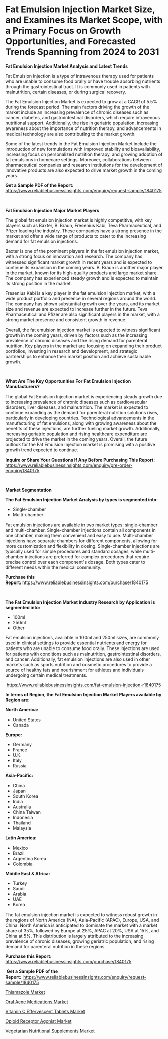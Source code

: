 <p><h1>Fat Emulsion Injection Market Size, and Examines its Market Scope, with a Primary Focus on Growth Opportunities, and Forecasted Trends Spanning from 2024 to 2031</h1></p><p><strong>Fat Emulsion Injection Market Analysis and Latest Trends</strong></p>
<p><p>Fat Emulsion Injection is a type of intravenous therapy used for patients who are unable to consume food orally or have trouble absorbing nutrients through the gastrointestinal tract. It is commonly used in patients with malnutrition, certain diseases, or during surgical recovery.</p><p>The Fat Emulsion Injection Market is expected to grow at a CAGR of 5.5% during the forecast period. The main factors driving the growth of the market include an increasing prevalence of chronic diseases such as cancer, diabetes, and gastrointestinal disorders, which require intravenous nutritional support. Additionally, the rise in geriatric population, increasing awareness about the importance of nutrition therapy, and advancements in medical technology are also contributing to the market growth.</p><p>Some of the latest trends in the Fat Emulsion Injection Market include the introduction of new formulations with improved stability and bioavailability, increasing focus on personalized nutrition therapy, and growing adoption of fat emulsions in homecare settings. Moreover, collaborations between pharmaceutical companies and research institutions for the development of innovative products are also expected to drive market growth in the coming years.</p></p>
<p><strong>Get a Sample PDF of the Report:&nbsp;</strong> <a href="https://www.reliablebusinessinsights.com/enquiry/request-sample/1840175">https://www.reliablebusinessinsights.com/enquiry/request-sample/1840175</a></p>
<p>&nbsp;</p>
<p><strong>Fat Emulsion Injection Major Market Players</strong></p>
<p><p>The global fat emulsion injection market is highly competitive, with key players such as Baxter, B. Braun, Fresenius Kabi, Teva Pharmaceutical, and Pfizer leading the industry. These companies have a strong presence in the market and offer a wide range of products to cater to the increasing demand for fat emulsion injections.</p><p>Baxter is one of the prominent players in the fat emulsion injection market, with a strong focus on innovation and research. The company has witnessed significant market growth in recent years and is expected to continue its expansion in the coming years. B. Braun is another major player in the market, known for its high-quality products and large market share. The company has experienced steady growth and is expected to maintain its strong position in the market.</p><p>Fresenius Kabi is a key player in the fat emulsion injection market, with a wide product portfolio and presence in several regions around the world. The company has shown substantial growth over the years, and its market size and revenue are expected to increase further in the future. Teva Pharmaceutical and Pfizer are also significant players in the market, with a strong market presence and consistent growth in revenue.</p><p>Overall, the fat emulsion injection market is expected to witness significant growth in the coming years, driven by factors such as the increasing prevalence of chronic diseases and the rising demand for parenteral nutrition. Key players in the market are focusing on expanding their product portfolios, investing in research and development, and strategic partnerships to enhance their market position and achieve sustainable growth.</p></p>
<p>&nbsp;</p>
<p><strong>What Are The Key Opportunities For Fat Emulsion Injection Manufacturers?</strong></p>
<p><p>The global Fat Emulsion Injection market is experiencing steady growth due to increasing prevalence of chronic diseases such as cardiovascular disorders, liver diseases, and malnutrition. The market is expected to continue expanding as the demand for parenteral nutrition solutions rises, particularly in developing countries. Technological advancements in the manufacturing of fat emulsions, along with growing awareness about the benefits of these injections, are further fueling market growth. Additionally, increasing geriatric population and rising healthcare expenditure are projected to drive the market in the coming years. Overall, the future outlook for the Fat Emulsion Injection market is promising with a positive growth trend expected to continue.</p></p>
<p><strong>Inquire or Share Your Questions If Any Before Purchasing This Report:</strong> <a href="https://www.reliablebusinessinsights.com/enquiry/pre-order-enquiry/1840175">https://www.reliablebusinessinsights.com/enquiry/pre-order-enquiry/1840175</a></p>
<p>&nbsp;</p>
<p><strong>Market Segmentation</strong></p>
<p><strong>The Fat Emulsion Injection Market Analysis by types is segmented into:</strong></p>
<p><ul><li>Single-chamber</li><li>Multi-chamber</li></ul></p>
<p><p>Fat emulsion injections are available in two market types: single-chamber and multi-chamber. Single-chamber injections contain all components in one chamber, making them convenient and easy to use. Multi-chamber injections have separate chambers for different components, allowing for more customization and flexibility in dosing. Single-chamber injections are typically used for simple procedures and standard dosages, while multi-chamber injections are preferred for complex procedures that require precise control over each component's dosage. Both types cater to different needs within the medical community.</p></p>
<p><strong>Purchase this Report:&nbsp;</strong><a href="https://www.reliablebusinessinsights.com/purchase/1840175">https://www.reliablebusinessinsights.com/purchase/1840175</a></p>
<p>&nbsp;</p>
<p><strong>The Fat Emulsion Injection Market Industry Research by Application is segmented into:</strong></p>
<p><ul><li>100ml</li><li>250ml</li><li>Other</li></ul></p>
<p><p>Fat emulsion injections, available in 100ml and 250ml sizes, are commonly used in clinical settings to provide essential nutrients and energy for patients who are unable to consume food orally. These injections are used for patients with conditions such as malnutrition, gastrointestinal disorders, and cancer. Additionally, fat emulsion injections are also used in other markets such as sports nutrition and cosmetic procedures to provide a source of healthy fats and nourishment for athletes and individuals undergoing certain medical treatments.</p></p>
<p><a href="https://www.reliablebusinessinsights.com/fat-emulsion-injection-r1840175">&nbsp;https://www.reliablebusinessinsights.com/fat-emulsion-injection-r1840175</a></p>
<p><strong>In terms of Region, the Fat Emulsion Injection Market Players available by Region are:</strong></p>
<p>
    <p> <strong> North America: </strong>
        <ul>
            <li>United States</li>
            <li>Canada</li>
        </ul>
        </p> 
    <p> <strong> Europe: </strong>
        <ul>
            <li>Germany</li>
            <li>France</li>
            <li>U.K.</li>
            <li>Italy</li>
            <li>Russia</li>
        </ul>
        </p> 
    <p> <strong> Asia-Pacific: </strong>
        <ul>
            <li>China</li>
            <li>Japan</li>
            <li>South Korea</li>
            <li>India</li>
            <li>Australia</li>
            <li>China Taiwan</li>
            <li>Indonesia</li>
            <li>Thailand</li>
            <li>Malaysia</li>
        </ul>
        </p> 
    <p> <strong> Latin America: </strong>
        <ul>
            <li>Mexico</li>
            <li>Brazil</li>
            <li>Argentina Korea</li>
            <li>Colombia</li>
        </ul>
        </p> 
    <p> <strong> Middle East & Africa: </strong>
        <ul>
            <li>Turkey</li>
            <li>Saudi</li>
            <li>Arabia</li>
            <li>UAE</li>
            <li>Korea</li>
        </ul>
    </p>
    </p>
<p><p>The fat emulsion injection market is expected to witness robust growth in the regions of North America (NA), Asia-Pacific (APAC), Europe, USA, and China. North America is anticipated to dominate the market with a market share of 35%, followed by Europe at 25%, APAC at 20%, USA at 15%, and China at 5%. This distribution is largely attributed to the increasing prevalence of chronic diseases, growing geriatric population, and rising demand for parenteral nutrition in these regions.</p></p>
<p><strong>Purchase this Report: </strong><a href="https://www.reliablebusinessinsights.com/purchase/1840175">https://www.reliablebusinessinsights.com/purchase/1840175</a></p>
<p>&nbsp;<strong>Get a Sample PDF of the Report:&nbsp;&nbsp;</strong><a href="https://www.reliablebusinessinsights.com/enquiry/request-sample/1840175">https://www.reliablebusinessinsights.com/enquiry/request-sample/1840175</a></p>
<p><strong></strong></p>
<p><p><a href="https://github.com/JosephWillisbXXgf/Market-Research-Report-List-1/blob/main/thiamazole-market.md">Thiamazole Market</a></p><p><a href="https://github.com/nathandecarvalho/Market-Research-Report-List-4/blob/main/oral-acne-medications-market.md">Oral Acne Medications Market</a></p><p><a href="https://github.com/julyju69/Market-Research-Report-List-4/blob/main/vitamin-c-effervescent-tablets-market.md">Vitamin C Effervescent Tablets Market</a></p><p><a href="https://github.com/RichRobinson5/Market-Research-Report-List-6/blob/main/opioid-receptor-agonist-market.md">Opioid Receptor Agonist Market</a></p><p><a href="https://github.com/gdfhhhj/Market-Research-Report-List-6/blob/main/vegetarian-nutritional-supplements-market.md">Vegetarian Nutritional Supplements Market</a></p></p>